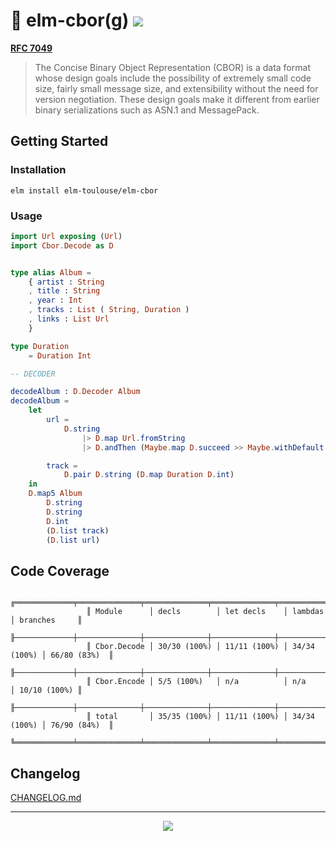 # 🤖 elm-cbor(g) [![](https://img.shields.io/elm-package/v/elm-toulouse/elm-cbor.svg?style=for-the-badge)](https://package.elm-lang.org/packages/elm-toulouse/elm-cbor/latest/) 


[**RFC 7049**](https://tools.ietf.org/html/rfc7049)

>   The Concise Binary Object Representation (CBOR) is a data format
>   whose design goals include the possibility of extremely small code
>   size, fairly small message size, and extensibility without the need
>   for version negotiation.  These design goals make it different from
>   earlier binary serializations such as ASN.1 and MessagePack.

## Getting Started

### Installation

```
elm install elm-toulouse/elm-cbor
```

### Usage

```elm
import Url exposing (Url)
import Cbor.Decode as D


type alias Album =
    { artist : String
    , title : String
    , year : Int
    , tracks : List ( String, Duration )
    , links : List Url
    }

type Duration
    = Duration Int

-- DECODER

decodeAlbum : D.Decoder Album
decodeAlbum =
    let
        url =
            D.string
                |> D.map Url.fromString
                |> D.andThen (Maybe.map D.succeed >> Maybe.withDefault D.fail)

        track =
            D.pair D.string (D.map Duration D.int)
    in
    D.map5 Album
        D.string
        D.string
        D.int
        (D.list track)
        (D.list url)
```

## Code Coverage

```
                 ╔═════════════╤══════════════╤══════════════╤══════════════╤══════════════╗
                 ║ Module      │ decls        │ let decls    │ lambdas      │ branches     ║
                 ╟─────────────┼──────────────┼──────────────┼──────────────┼──────────────╢
                 ║ Cbor.Decode │ 30/30 (100%) │ 11/11 (100%) │ 34/34 (100%) │ 66/80 (83%)  ║
                 ╟─────────────┼──────────────┼──────────────┼──────────────┼──────────────╢
                 ║ Cbor.Encode │ 5/5 (100%)   │ n/a          │ n/a          │ 10/10 (100%) ║
                 ╟─────────────┼──────────────┼──────────────┼──────────────┼──────────────╢
                 ║ total       │ 35/35 (100%) │ 11/11 (100%) │ 34/34 (100%) │ 76/90 (84%)  ║
                 ╚═════════════╧══════════════╧══════════════╧══════════════╧══════════════╝
```


## Changelog

[CHANGELOG.md](CHANGELOG.md)

---

<p align="center"><img src="https://img.shields.io/github/license/elm-toulouse/elm-cbor.svg?style=for-the-badge" /> </p>
